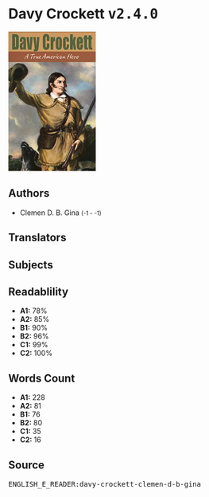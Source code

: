 # Davy Crockett <kbd>v2.4.0</kbd>

![](./cover.medium.jpg "")

## Authors


 - Clemen D. B. Gina <small>(-1 - -1)</small>

## Translators



## Subjects



## Readablility


 - **A1:** 78%
 - **A2:** 85%
 - **B1:** 90%
 - **B2:** 96%
 - **C1:** 99%
 - **C2:** 100%

## Words Count


 - **A1:** 228
 - **A2:** 81
 - **B1:** 76
 - **B2:** 80
 - **C1:** 35
 - **C2:** 16

## Source


<kbd>ENGLISH_E_READER:davy-crockett-clemen-d-b-gina</kbd>
